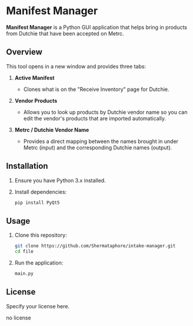 # Manifest Manager

**Manifest Manager** is a Python GUI application that helps bring in products from Dutchie that have been accepted on Metrc.

## Overview

This tool opens in a new window and provides three tabs:

1. **Active Manifest**

   * Clones what is on the "Receive Inventory" page for Dutchie.

2. **Vendor Products**

   * Allows you to look up products by Dutchie vendor name so you can edit the vendor's products that are imported automatically.

3. **Metrc / Dutchie Vendor Name**

   * Provides a direct mapping between the names brought in under Metrc (input) and the corresponding Dutchie names (output).

## Installation

1. Ensure you have Python 3.x installed.
2. Install dependencies:

   ```bash
   pip install PyQt5
   ```

## Usage

1. Clone this repository:

   ```bash
   git clone https://github.com/Shermataphore/intake-manager.git
   cd file
   ```
2. Run the application:

   ```bash
   main.py
   ```

## License

Specify your license here.

no license
